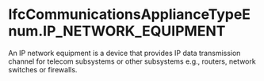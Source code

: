 IfcCommunicationsApplianceTypeEnum.IP_NETWORK_EQUIPMENT
=======================================================
An IP network equipment is a device that provides IP data transmission channel
for telecom subsystems or other subsystems e.g., routers, network switches or
firewalls.


